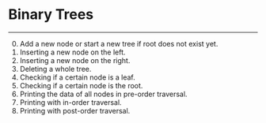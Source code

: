 # Binary Trees

---

0. Add a new node or start a new tree if root does not exist yet.
1. Inserting a new node on the left.
2. Inserting a new node on the right.
3. Deleting a whole tree.
4. Checking if a certain node is a leaf.
5. Checking if a certain node is the root.
6. Printing the data of all nodes in pre-order traversal.
7. Printing with in-order traversal.
8. Printing with post-order traversal.
